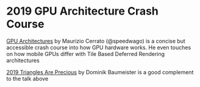 # 2019 GPU Architecture Crash Course

[GPU Architectures](../_assets/2019_cerrato_gpu_arch_talk.pdf) by Maurizio Cerrato (@speedwago) is a concise but accessible crash course into how GPU hardware works. He even touches on how mobile GPUs differ with Tile Based Deferred Rendering architectures

[2019 Triangles Are Precious](../_assets/2019_baumeister_triangles_are_precious.pdf) by Dominik Baumeister is a good complement to the talk above
